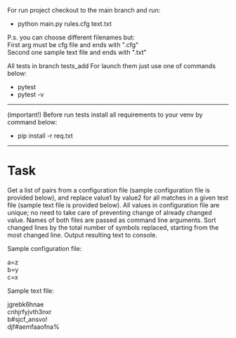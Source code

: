 For run project checkout to the main branch
and run:

- python main.py rules.cfg text.txt

P.s. you can choose different filenames
but: <br>
First arg must be cfg file and ends with ".cfg"<br>
Second one sample text file and ends with ".txt"

All tests in branch tests_add
For launch them just use one of commands below:

- pytest
- pytest -v

----

(important!) Before run tests install all requirements to your venv by command below:

- pip install -r req.txt

---
# Task
Get a list of pairs from a configuration file (sample configuration file is provided below), and replace value1
by value2 for all matches in a given text file (sample text file is provided below). All values in configuration
file are unique; no need to take care of preventing change of already changed value. Names of both files are
passed as command line arguments. Sort changed lines by the total number of symbols replaced, starting
from the most changed line. Output resulting text to console.

Sample configuration file:

a=z\
b=y\
c=x


Sample text file:

jgrebk6hnae\
cnhjrfyjvth3nxr\
b#sjcf_ansvo!\
djf#aemfaaofna%